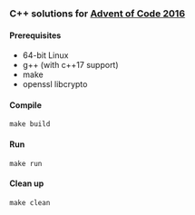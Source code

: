 ### C++ solutions for [Advent of Code 2016](https://adventofcode.com/2016)

#### Prerequisites
* 64-bit Linux
* g++ (with c++17 support)
* make
* openssl libcrypto

#### Compile
    make build

#### Run
    make run

#### Clean up
    make clean

